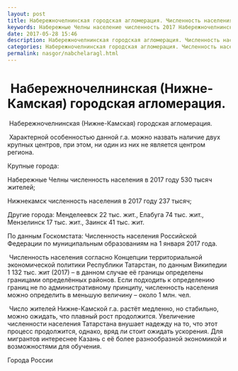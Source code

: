 ```yaml
---
layout: post
title: Набережночелнинская городская агломерация. Численность населения Набережных Челнов
keywords: Набережные Челны население численность 2017 Набережночелнинская городская агломерация
date: 2017-05-28 15:46
description: Набережночелнинская городская агломерация. Численность населения Набережных Челнов 2017
categories: Набережночелнинская городская агломерация. Численность населения Набережных Челнов 2017
permalink: nasgor/nabchelaragl.html
---
```


#  Набережночелнинская (Нижне-Камская) городская агломерация.



 Набережночелнинская (Нижне-Камская) городская агломерация.



 Характерной особенностью данной г.а. можно назвать наличие двух крупных центров, при этом, ни один из них не является центром региона.



Крупные города:


Набережные Челны численность населения в 2017 году 530 тысяч жителей;


Нижнекамск численность населения в 2017 году 237 тысяч;


Другие города: Менделеевск 22 тыс. жит., Елабуга 74 тыс. жит., Мензелинск 17 тыс. жит., Заинск 41 тыс. жит.


По данным Госкомстата: Численность населения Российской Федерации по муниципальным образованиям на 1 января 2017 года.


 Численность населения согласно Концепции территориальной экономической политики Республики Татарстан, по данным Википедии 1 132 тыс. жит (2017) – в данном случае её границы определены границами определённых районов. Если подходить к определению границ не по административному принципу, численность населения можно определить в меньшую величину – около 1 млн. чел.




 Число жителей Нижне-Камской г.а. растёт медленно, но стабильно, можно ожидать, что плавный рост продолжится. Увеличение численности населения Татарстана внушает надежду на то, что этот процесс продолжится, однако, вряд ли стоит ожидать ускорения. Для мигрантов интереснее Казань с её более разнообразной экономикой и возможностями для обучения. 



Города России

		
